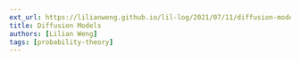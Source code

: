 ```yaml
---
ext_url: https://lilianweng.github.io/lil-log/2021/07/11/diffusion-models.html
title: Diffusion Models
authors: [Lilian Weng]
tags: [probability-theory] 
---
```




